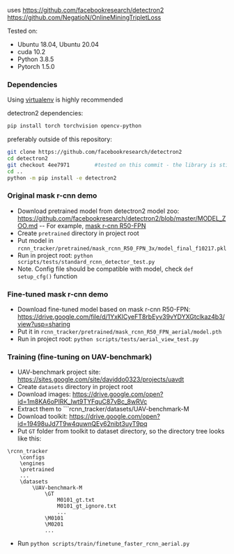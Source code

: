 uses
https://github.com/facebookresearch/detectron2
https://github.com/NegatioN/OnlineMiningTripletLoss

Tested on:
- Ubuntu 18.04, Ubuntu 20.04
- cuda 10.2
- Python 3.8.5
- Pytorch 1.5.0

### Dependencies
Using [virtualenv](https://virtualenv.pypa.io/en/latest/installation.html) is highly recommended

detectron2 dependencies:
```sh
pip install torch torchvision opencv-python
```
preferably outside of this repository:
```sh
git clone https://github.com/facebookresearch/detectron2
cd detectron2
git checkout 4ee7971        #tested on this commit - the library is still in development
cd ..
python -m pip install -e detectron2
```

### Original mask r-cnn demo

- Download pretrained model from detectron2 model zoo: https://github.com/facebookresearch/detectron2/blob/master/MODEL_ZOO.md
-- For example, [mask r-cnn R50-FPN](https://dl.fbaipublicfiles.com/detectron2/COCO-InstanceSegmentation/mask_rcnn_R_50_FPN_3x/137849600/model_final_f10217.pkl)
- Create ```pretrained``` directory in project root
- Put model in ```rcnn_tracker/pretrained/mask_rcnn_R50_FPN_3x/model_final_f10217.pkl```
- Run in project root: ```python scripts/tests/standard_rcnn_detector_test.py```
- Note. Config file should be compatible with model, check ```def setup_cfg()``` function

### Fine-tuned mask r-cnn demo

- Download fine-tuned model based on mask r-cnn R50-FPN: https://drive.google.com/file/d/1YxKlCyeFT8rbEyv39vYDYXGtclkaz4b3/view?usp=sharing
- Put it in ```rcnn_tracker/pretrained/mask_rcnn_R50_FPN_aerial/model.pth```
- Run in project root: ```python scripts/tests/aerial_view_test.py```

### Training (fine-tuning on UAV-benchmark)

- UAV-benchmark project site: https://sites.google.com/site/daviddo0323/projects/uavdt
- Create ```datasets``` directory in project root
- Download images: https://drive.google.com/open?id=1m8KA6oPIRK_Iwt9TYFquC87vBc_8wRVc
- Extract them to ```rcnn_tracker/datasets/UAV-benchmark-M
- Download toolkit: https://drive.google.com/open?id=19498uJd7T9w4quwnQEy62nibt3uyT9pq
- Put ```GT``` folder from toolkit to dataset directory, so the directory tree looks like this:
```
\rcnn_tracker
    \configs
    \engines
    \pretrained
    ...
    \datasets
        \UAV-benchmark-M
            \GT
                M0101_gt.txt
                M0101_gt_ignore.txt
                ...
            \M0101
            \M0201
            ...
```
- Run ```python scripts/train/finetune_faster_rcnn_aerial.py```

